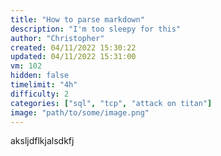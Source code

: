```yaml
---
title: "How to parse markdown"
description: "I'm too sleepy for this"
author: "Christopher"
created: 04/11/2022 15:30:22
updated: 04/11/2022 15:31:00
vm: 102
hidden: false
timelimit: "4h"
difficulty: 2
categories: ["sql", "tcp", "attack on titan"]
image: "path/to/some/image.png"
---
```


aksljdflkjalsdkfj
